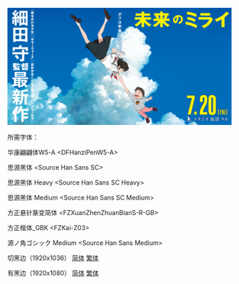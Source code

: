 ![](poster.png)

所需字体：

华康翩翩体W5-A \<DFHanziPenW5-A\>

思源黑体 \<Source Han Sans SC\>

思源黑体 Heavy \<Source Han Sans SC Heavy\>

思源黑体 Medium \<Source Han Sans SC Medium\>

方正悬针篆变简体 \<FZXuanZhenZhuanBianS-R-GB\>

方正楷体\_GBK \<FZKai-Z03\>

源ノ角ゴシック Medium \<Source Han Sans Medium\>

切黑边（1920x1036）  [简体](https://raw.githubusercontent.com/tastysugar/SweetSub-source/master/Mirai/%5BSweetSub%5D%20Mirai%20no%20Mirai%20%5B1920x1036%5D.chs.ass)  [繁体](https://raw.githubusercontent.com/tastysugar/SweetSub-source/master/Mirai/%5BSweetSub%5D%20Mirai%20no%20Mirai%20%5B1920x1036%5D.cht.ass)

有黑边（1920x1080）  [简体](https://raw.githubusercontent.com/tastysugar/SweetSub-source/master/Mirai/%5BSweetSub%5D%20Mirai%20no%20Mirai%20%5B1920x1080%5D.chs.ass)  [繁体](https://raw.githubusercontent.com/tastysugar/SweetSub-source/master/Mirai/%5BSweetSub%5D%20Mirai%20no%20Mirai%20%5B1920x1080%5D.cht.ass)